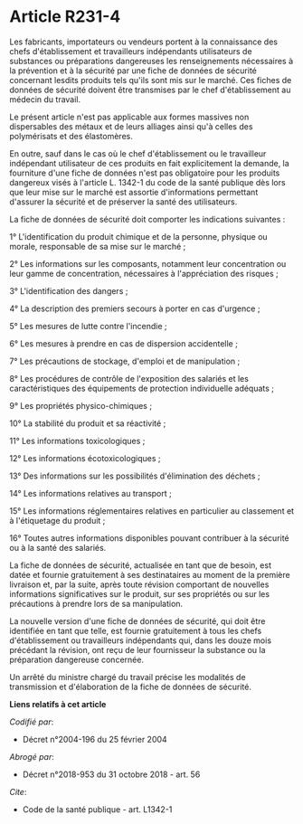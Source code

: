 # Article R231-4

Les fabricants, importateurs ou vendeurs portent à la connaissance des chefs d'établissement et travailleurs indépendants
utilisateurs de substances ou préparations dangereuses les renseignements nécessaires à la prévention et à la sécurité par
une fiche de données de sécurité concernant lesdits produits tels qu'ils sont mis sur le marché. Ces fiches de données de
sécurité doivent être transmises par le chef d'établissement au médecin du travail. 

Le présent article n'est pas applicable aux formes massives non dispersables des métaux et de leurs alliages ainsi qu'à
celles des polymérisats et des élastomères. 

En outre, sauf dans le cas où le chef d'établissement ou le travailleur indépendant utilisateur de ces produits en fait
explicitement la demande, la fourniture d'une fiche de données n'est pas obligatoire pour les produits dangereux visés à
l'article L. 1342-1 du code de la santé publique dès lors que leur mise sur le marché est assortie d'informations permettant
d'assurer la sécurité et de préserver la santé des utilisateurs. 

La fiche de données de sécurité doit comporter les indications suivantes : 

1° L'identification du produit chimique et de la personne, physique ou morale, responsable de sa mise sur le marché ; 

2° Les informations sur les composants, notamment leur concentration ou leur gamme de concentration, nécessaires à
l'appréciation des risques ; 

3° L'identification des dangers ; 

4° La description des premiers secours à porter en cas d'urgence ; 

5° Les mesures de lutte contre l'incendie ; 

6° Les mesures à prendre en cas de dispersion accidentelle ; 

7° Les précautions de stockage, d'emploi et de manipulation ; 

8° Les procédures de contrôle de l'exposition des salariés et les caractéristiques des équipements de protection individuelle
adéquats ; 

9° Les propriétés physico-chimiques ; 

10° La stabilité du produit et sa réactivité ; 

11° Les informations toxicologiques ; 

12° Les informations écotoxicologiques ; 

13° Des informations sur les possibilités d'élimination des déchets ; 

14° Les informations relatives au transport ; 

15° Les informations réglementaires relatives en particulier au classement et à l'étiquetage du produit ; 

16° Toutes autres informations disponibles pouvant contribuer à la sécurité ou à la santé des salariés. 

La fiche de données de sécurité, actualisée en tant que de besoin, est datée et fournie gratuitement à ses destinataires au
moment de la première livraison et, par la suite, après toute révision comportant de nouvelles informations significatives
sur le produit, sur ses propriétés ou sur les précautions à prendre lors de sa manipulation. 

La nouvelle version d'une fiche de données de sécurité, qui doit être identifiée en tant que telle, est fournie gratuitement
à tous les chefs d'établissement ou travailleurs indépendants qui, dans les douze mois précédant la révision, ont reçu de
leur fournisseur la substance ou la préparation dangereuse concernée. 

Un arrêté du ministre chargé du travail précise les modalités de transmission et d'élaboration de la fiche de données de
sécurité.

**Liens relatifs à cet article**

_Codifié par_:

  - Décret n°2004-196 du 25 février 2004

_Abrogé par_:

  - Décret n°2018-953 du 31 octobre 2018 - art. 56

_Cite_:

  - Code de la santé publique - art. L1342-1
